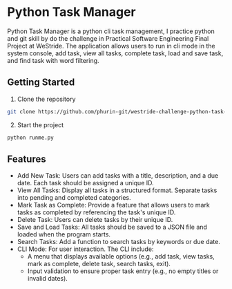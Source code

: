 # Python Task Manager

Python Task Manager is a python cli task management, I practice python and git skill by do the challenge in Practical Software Engineering Final Project at WeStride. The application allows users to run in cli mode in the system console, add task, view all tasks, complete task, load and save task, and find task with word filtering.

## Getting Started

1. Clone the repository

```bash
git clone https://github.com/phurin-git/westride-challenge-python-task-manager.git
```

2. Start the project

```bash
python runme.py
```

## Features

- Add New Task: Users can add tasks with a title, description, and a due date. Each task should be assigned a unique ID.
- View All Tasks: Display all tasks in a structured format. Separate tasks into pending and completed categories.
- Mark Task as Complete: Provide a feature that allows users to mark tasks as completed by referencing the task's unique ID.
- Delete Task: Users can delete tasks by their unique ID.
- Save and Load Tasks: All tasks should be saved to a JSON file and loaded when the program starts.
- Search Tasks: Add a function to search tasks by keywords or due date.
- CLI Mode: For user interaction. The CLI include:
  - A menu that displays available options (e.g., add task, view tasks, mark as complete, delete task, search tasks, exit).
  - Input validation to ensure proper task entry (e.g., no empty titles or invalid dates).
